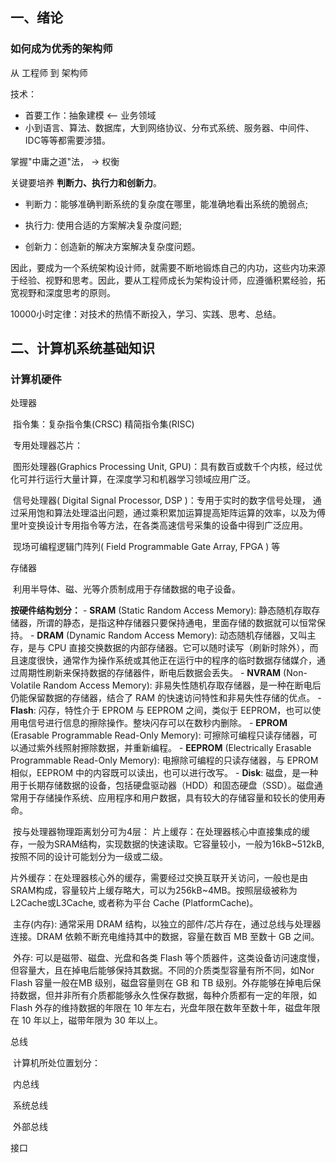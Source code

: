 ## 一、绪论

### 如何成为优秀的架构师

从 工程师 到 架构师

技术：

* 首要工作：抽象建模  <--  业务领域
* 小到语言、算法、数据库，大到网络协议、分布式系统、服务器、中间件、IDC等等都需要涉猎。



掌握"中庸之道"法， ->  权衡



关键要培养 **判断力、执行力和创新力**。

* 判断力：能够准确判断系统的复杂度在哪里，能准确地看出系统的脆弱点;

* 执行力: 使用合适的方案解决复杂度问题;

* 创新力：创造新的解决方案解决复杂度问题。

因此，要成为一个系统架构设计师，就需要不断地锻炼自己的内功，这些内功来源于经验、视野和思考。因此，要从工程师成长为架构设计师，应遵循积累经验，拓宽视野和深度思考的原则。



10000小时定律：对技术的热情不断投入，学习、实践、思考、总结。



## 二、计算机系统基础知识

### 计算机硬件

处理器

​	指令集：复杂指令集(CRSC) 精简指令集(RISC)

​	专用处理器芯片：

​		图形处理器(Graphics Processing Unit, GPU)：具有数百或数千个内核，经过优化可并行运行大量计算，在深度学习和机器学习领域应用广泛。

​		信号处理器( Digital Signal Processor, DSP )：专用于实时的数字信号处理， 通过采用饱和算法处理溢出问题，通过乘积累加运算提高矩阵运算的效率，以及为傅里叶变换设计专用指令等方法，在各类高速信号采集的设备中得到广泛应用。

​		现场可编程逻辑门阵列( Field Programmable Gate Array, FPGA ) 等

存储器

​	利用半导体、磁、光等介质制成用于存储数据的电子设备。

**按硬件结构划分：**
    - **SRAM** (Static Random Access Memory): 静态随机存取存储器，所谓的静态，是指这种存储器只要保持通电，里面存储的数据就可以恒常保持。
    - **DRAM** (Dynamic Random Access Memory): 动态随机存储器，又叫主存，是与 CPU 直接交换数据的内部存储器。它可以随时读写（刷新时除外），而且速度很快，通常作为操作系统或其他正在运行中的程序的临时数据存储媒介，通过周期性刷新来保持数据的存储器件，断电后数据会丢失。
    - **NVRAM** (Non-Volatile Random Access Memory): 非易失性随机存取存储器，是一种在断电后仍能保留数据的存储器，结合了 RAM 的快速访问特性和非易失性存储的优点。
    - **Flash**: 闪存，特性介于 EPROM 与 EEPROM 之间，类似于 EEPROM，也可以使用电信号进行信息的擦除操作。整块闪存可以在数秒内删除。
    - **EPROM** (Erasable Programmable Read-Only Memory): 可擦除可编程只读存储器，可以通过紫外线照射擦除数据，并重新编程。
    - **EEPROM** (Electrically Erasable Programmable Read-Only Memory): 电擦除可编程的只读存储器，与 EPROM 相似，EEPROM 中的内容既可以读出，也可以进行改写。
    - **Disk**: 磁盘，是一种用于长期存储数据的设备，包括硬盘驱动器（HDD）和固态硬盘（SSD）。磁盘通常用于存储操作系统、应用程序和用户数据，具有较大的存储容量和较长的使用寿命。


​	按与处理器物理距离划分可为4层：
​		片上缓存：在处理器核心中直接集成的缓存，一般为SRAM结构，实现数据的快速读取。它容量较小，一般为16kB~512kB, 按照不同的设计可能划分为一级或二级。

​		片外缓存：在处理器核心外的缓存，需要经过交换互联开关访问，一般也是由SRAM构成，容量较片上缓存略大，可以为256kB~4MB。按照层级被称为L2Cache或L3Cache, 或者称为平台 Cache (PlatformCache)。

​		主存(内存): 通常采用 DRAM 结构，以独立的部件/芯片存在，通过总线与处理器连接。DRAM 依赖不断充电维持其中的数据，容量在数百 MB 至数十 GB 之间。

​		外存: 可以是磁带、磁盘、光盘和各类 Flash 等个质器件，这类设备访问速度慢，但容量大，且在掉电后能够保持其数据。不同的介质类型容量有所不同，如Nor Flash 容量一般在MB 级别，磁盘容量则在 GB 和 TB 级别。外存能够在掉电后保持数据，但并非所有介质都能够永久性保存数据，每种介质都有一定的年限，如 Flash 外存的维持数据的年限在 10 年左右，光盘年限在数年至数十年，磁盘年限在 10 年以上，磁带年限为 30 年以上。



总线

​	计算机所处位置划分：

​		内总线

​		系统总线

​		外部总线

接口